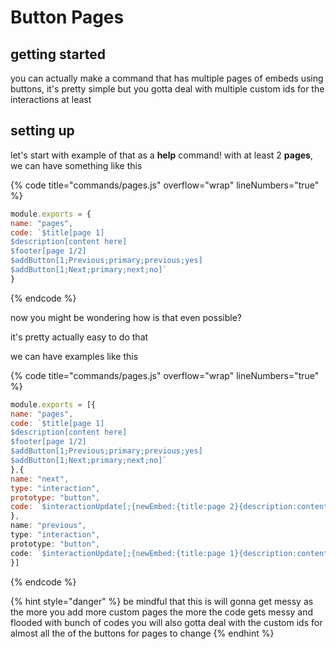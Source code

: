 # Button Pages

## getting started

you can actually make a command that has multiple pages of embeds using buttons, it's pretty simple but you gotta deal with multiple custom ids for the interactions at least



## setting up

let's start with example of that as a **help** command! with at least 2 **pages**, we can have something like this

{% code title="commands/pages.js" overflow="wrap" lineNumbers="true" %}
```javascript
module.exports = {
name: "pages",
code: `$title[page 1]
$description[content here]
$footer[page 1/2]
$addButton[1;Previous;primary;previous;yes]
$addButton[1;Next;primary;next;no]`
}
```
{% endcode %}

now you might be wondering how is that even possible?

it's pretty actually easy to do that

we can have examples like this

{% code title="commands/pages.js" overflow="wrap" lineNumbers="true" %}
```javascript
module.exports = [{
name: "pages",
code: `$title[page 1]
$description[content here]
$footer[page 1/2]
$addButton[1;Previous;primary;previous;yes]
$addButton[1;Next;primary;next;no]`
},{
name: "next",
type: "interaction",
prototype: "button",
code: `$interactionUpdate[;{newEmbed:{title:page 2}{description:content here}{footer: page 2/2}};{actionRow:{button:Previous:primary:previous:no}{button:Next:primary:next2:no}}]`
},
name: "previous",
type: "interaction",
prototype: "button",
code: `$interactionUpdate[;{newEmbed:{title:page 1}{description:content here}{footer: page 1/2}};{actionRow:{button:Previous:primary:previous:yes}{button:Next:primary:next:no}}]`
}]
```
{% endcode %}

{% hint style="danger" %}
be mindful that this is will gonna get messy as the more you add more custom pages the more the code gets messy and flooded with bunch of codes you will also gotta deal with the custom ids for almost all the of the buttons for pages to change
{% endhint %}
